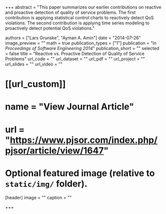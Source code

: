 +++
abstract = "This paper summarizes our earlier contributions on reactive and proactive detection of quality of service problems. The first contribution is applying statistical control charts to reactively detect QoS violations. The second contribution is applying time series modeling to proactively detect potential QoS violations."

authors = ["Lars Grunske", "Ayman A. Amin"]
date = "2014-07-26"
image_preview = ""
math = true
publication_types = ["1"]
publication = "In *Proceedings of Software Engineering 2014*"
publication_short = ""
selected = false
title = "Reactive vs. Proactive Detection of Quality of Service Problems"
url_code = ""
url_dataset = ""
url_pdf = ""
url_project = ""
url_slides = ""
url_video = ""

# [[url_custom]]
# name = "View Journal Article"
# url = "https://www.pjsor.com/index.php/pjsor/article/view/1647"

# Optional featured image (relative to `static/img/` folder).
[header]
image = ""
caption = ""

+++
